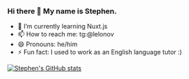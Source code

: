 ### Hi there 👋 My name is Stephen.

- 🌱 I’m currently learning Nuxt.js
- 📫 How to reach me: tg:@lelonov
- 😄 Pronouns: he/him
- ⚡ Fun fact: I used to work as an English language tutor :) 

[![Stephen's GitHub stats](https://github-readme-stats.vercel.app/api?username=lelonov23)](https://github.com/anuraghazra/github-readme-stats)
